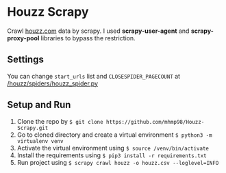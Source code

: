 # Houzz Scrapy

Crawl [houzz.com](houzz.com) data by scrapy. I used  **scrapy-user-agent** and **scrapy-proxy-pool** libraries to bypass the restriction.

## Settings

You can change `start_urls` list and `CLOSESPIDER_PAGECOUNT` at <u>/houzz/spiders/houzz_spider.py</u> 

## Setup and Run

1. Clone the repo by `$ git clone https://github.com/mhmp98/Houzz-Scrapy.git`
2. Go to cloned directory and create a virtual environment `$ python3 -m virtualenv venv`
3. Activate the virtual environment using `$ source /venv/bin/activate` 
4. Install the requirements using `$ pip3 install -r requirements.txt`
5. Run project using `$ scrapy crawl houzz -o houzz.csv --loglevel=INFO` 

